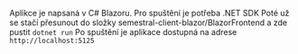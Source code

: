 Aplikce je napsaná v C# Blazoru.
Pro spuštění je potřeba .NET SDK
Poté už se stačí přesunout do složky semestral-client-blazor/BlazorFrontend a zde pustit `dotnet run`
Po spuštění je aplikace dostupná na adrese `http://localhost:5125`